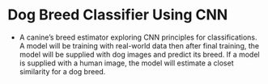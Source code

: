 # Dog Breed Classifier Using CNN 

 - A canine’s breed estimator exploring CNN principles for classifications. A model will be training with real-world data then after final training, the model will be supplied with dog images and predict its breed. If a model is supplied with a human image, the model will estimate a closet similarity for a dog breed.
